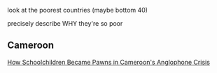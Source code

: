 
look at the poorest countries (maybe bottom 40)

precisely describe WHY they're so poor

## Cameroon

[How Schoolchildren Became Pawns in Cameroon's Anglophone Crisis](https://www.bellingcat.com/news/africa/2021/07/16/how-schoolchildren-became-pawns-in-cameroons-anglophone-crisis/)
